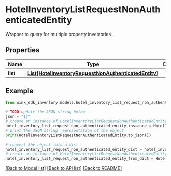 # HotelInventoryListRequestNonAuthenticatedEntity

Wrapper to query for multiple property inventories

## Properties

Name | Type | Description | Notes
------------ | ------------- | ------------- | -------------
**list** | [**List[HotelInventoryRequestNonAuthenticatedEntity]**](HotelInventoryRequestNonAuthenticatedEntity.md) |  | 

## Example

```python
from wink_sdk_inventory.models.hotel_inventory_list_request_non_authenticated_entity import HotelInventoryListRequestNonAuthenticatedEntity

# TODO update the JSON string below
json = "{}"
# create an instance of HotelInventoryListRequestNonAuthenticatedEntity from a JSON string
hotel_inventory_list_request_non_authenticated_entity_instance = HotelInventoryListRequestNonAuthenticatedEntity.from_json(json)
# print the JSON string representation of the object
print(HotelInventoryListRequestNonAuthenticatedEntity.to_json())

# convert the object into a dict
hotel_inventory_list_request_non_authenticated_entity_dict = hotel_inventory_list_request_non_authenticated_entity_instance.to_dict()
# create an instance of HotelInventoryListRequestNonAuthenticatedEntity from a dict
hotel_inventory_list_request_non_authenticated_entity_from_dict = HotelInventoryListRequestNonAuthenticatedEntity.from_dict(hotel_inventory_list_request_non_authenticated_entity_dict)
```
[[Back to Model list]](../README.md#documentation-for-models) [[Back to API list]](../README.md#documentation-for-api-endpoints) [[Back to README]](../README.md)


